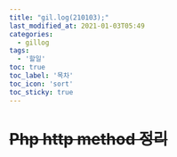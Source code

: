 ```yaml
---
title: "gil.log(210103);"
last_modified_at: 2021-01-03T05:49
categories: 
  - gillog
tags: 
  - '할일'
toc: true
toc_label: '목차'
toc_icon: 'sort'
toc_sticky: true
---
```

# ~~Php http method 정리~~
